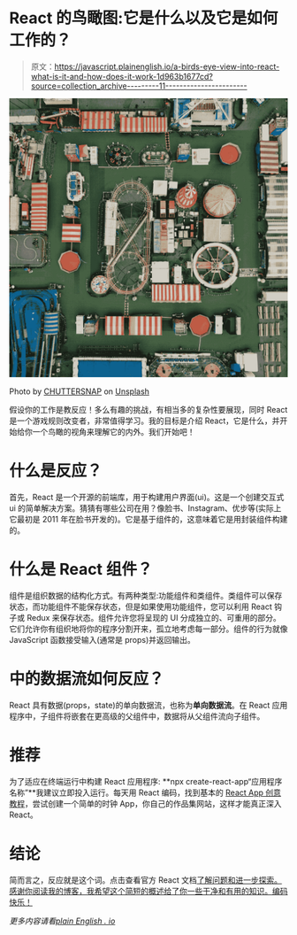 # React 的鸟瞰图:它是什么以及它是如何工作的？

> 原文：<https://javascript.plainenglish.io/a-birds-eye-view-into-react-what-is-it-and-how-does-it-work-1d963b1677cd?source=collection_archive---------11----------------------->

![](img/2f023c3550c5f08c398fa2e62c08bf1d.png)

Photo by [CHUTTERSNAP](https://unsplash.com/@chuttersnap?utm_source=medium&utm_medium=referral) on [Unsplash](https://unsplash.com?utm_source=medium&utm_medium=referral)

假设你的工作是教反应！多么有趣的挑战，有相当多的复杂性要展现，同时 React 是一个游戏规则改变者，非常值得学习。我的目标是介绍 React，它是什么，并开始给你一个鸟瞰的视角来理解它的内外。我们开始吧！

# 什么是反应？

首先，React 是一个开源的前端库，用于构建用户界面(ui)。这是一个创建交互式 ui 的简单解决方案。猜猜有哪些公司在用？像脸书、Instagram、优步等(实际上它最初是 2011 年在脸书开发的)。它是基于组件的，这意味着它是用封装组件构建的。

# 什么是 React 组件？

组件是组织数据的结构化方式。有两种类型:功能组件和类组件。类组件可以保存状态，而功能组件不能保存状态，但是如果使用功能组件，您可以利用 React 钩子或 Redux 来保存状态。组件允许您将呈现的 UI 分成独立的、可重用的部分。它们允许你有组织地将你的程序分割开来，孤立地考虑每一部分。组件的行为就像 JavaScript 函数接受输入(通常是 props)并返回输出。

# 中的数据流如何反应？

React 具有数据(props，state)的单向数据流，也称为**单向数据流**。在 React 应用程序中，子组件将嵌套在更高级的父组件中，数据将从父组件流向子组件。

# 推荐

为了适应在终端运行中构建 React 应用程序: **npx create-react-app“应用程序名称”**我建议立即投入运行。每天用 React 编码，找到基本的 [React App 创意教程](https://www.dunebook.com/react-project-ideas-for-beginners/)，尝试创建一个简单的时钟 App，你自己的作品集网站，这样才能真正深入 React。

# 结论

简而言之，反应就是这个词。点击查看官方 React 文档[了解问题和进一步探索。感谢你阅读我的博客，我希望这个简短的概述给了你一些干净和有用的知识。编码快乐！](https://reactjs.org/docs/getting-started.html)

*更多内容请看*[*plain English . io*](http://plainenglish.io/)